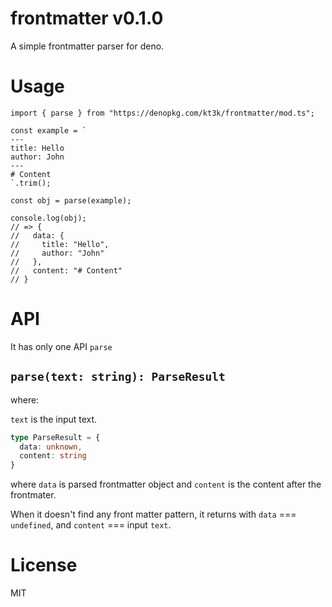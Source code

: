# frontmatter v0.1.0

A simple frontmatter parser for deno.

# Usage

```
import { parse } from "https://denopkg.com/kt3k/frontmatter/mod.ts";

const example = `
---
title: Hello
author: John
---
# Content
`.trim();

const obj = parse(example);

console.log(obj);
// => {
//   data: {
//     title: "Hello",
//     author: "John"
//   },
//   content: "# Content"
// }
```

# API

It has only one API `parse`

## `parse(text: string): ParseResult`

where:

`text` is the input text.

```ts
type ParseResult = {
  data: unknown,
  content: string
}
```

where `data` is parsed frontmatter object and `content` is the content after the frontmater.

When it doesn't find any front matter pattern, it returns with `data` === `undefined`, and `content` === input `text`.

# License

MIT
